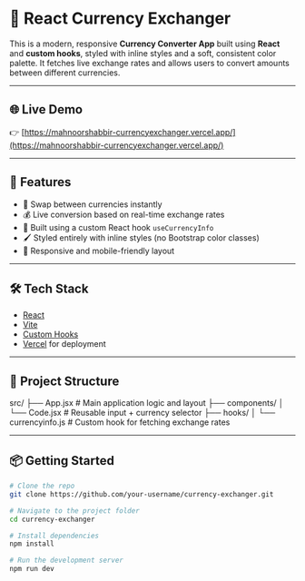 # 💱 React Currency Exchanger

This is a modern, responsive **Currency Converter App** built using **React** and **custom hooks**, styled with inline styles and a soft, consistent color palette. It fetches live exchange rates and allows users to convert amounts between different currencies.

---

## 🌐 Live Demo

👉 [https://mahnoorshabbir-currencyexchanger.vercel.app/](https://mahnoorshabbir-currencyexchanger.vercel.app/)

---

## 🚀 Features

- 🔁 Swap between currencies instantly
- 💰 Live conversion based on real-time exchange rates
- 🧠 Built using a custom React hook `useCurrencyInfo`
- 🖌️ Styled entirely with inline styles (no Bootstrap color classes)
- 📱 Responsive and mobile-friendly layout

---

## 🛠 Tech Stack

- [React](https://reactjs.org/)
- [Vite](https://vitejs.dev/)
- [Custom Hooks](https://reactjs.org/docs/hooks-custom.html)
- [Vercel](https://vercel.com/) for deployment

---

## 📁 Project Structure

src/
├── App.jsx # Main application logic and layout
├── components/
│ └── Code.jsx # Reusable input + currency selector
├── hooks/
│ └── currencyinfo.js # Custom hook for fetching exchange rates

---

## 📦 Getting Started

```bash
# Clone the repo
git clone https://github.com/your-username/currency-exchanger.git

# Navigate to the project folder
cd currency-exchanger

# Install dependencies
npm install

# Run the development server
npm run dev
